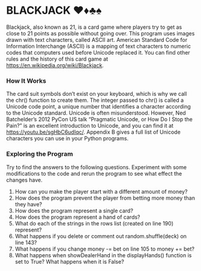 # BLACKJACK ♥♦♣♠
Blackjack, also known as 21, is a card game where players try to get as close to 21 points as possible without going over. This program uses images drawn with text characters, called ASCII art. American Standard Code for Information Interchange (ASCII) is a mapping of text characters to numeric codes that computers used before Unicode replaced it.
You can find other rules and the history of this card game at https://en.wikipedia.org/wiki/Blackjack.

### How It Works
The card suit symbols don’t exist on your keyboard, which is why we call the chr() function to create them. The integer passed to chr() is called a Unicode code point, a unique number that identifies a character according to the Unicode standard.
 Unicode is often misunderstood. However, Ned Batchelder’s 2012 PyCon US talk “Pragmatic Unicode, or How Do I Stop the Pain?” is an excellent introduction to Unicode, and you can find it at https://youtu.be/sgHbC6udIqc/. 
 Appendix B gives a full list of Unicode characters you can use in your Python programs.
 
### Exploring the Program
Try to find the answers to the following questions. Experiment with some modifications to the code and rerun the program to see what effect the changes have.

1. How can you make the player start with a different amount of money?
2. How does the program prevent the player from betting more money than they have?
3. How does the program represent a single card?
4. How does the program represent a hand of cards?
5. What do each of the strings in the rows list (created on line 190) represent?
6. What happens if you delete or comment out random.shuffle(deck) on line 143?
7. What happens if you change money -= bet on line 105 to money += bet?
8. What happens when showDealerHand in the displayHands() function is set to True? What happens when it is False?